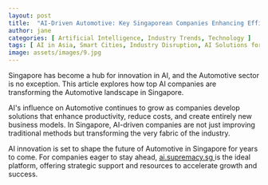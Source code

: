 ```yaml
---
layout: post
title:  "AI-Driven Automotive: Key Singaporean Companies Enhancing Efficiency"
author: jane
categories: [ Artificial Intelligence, Industry Trends, Technology ]
tags: [ AI in Asia, Smart Cities, Industry Disruption, AI Solutions for Businesses ]
image: assets/images/9.jpg
---
```


Singapore has become a hub for innovation in AI, and the Automotive sector is no exception. This article explores how top AI companies are transforming the Automotive landscape in Singapore.

AI's influence on Automotive continues to grow as companies develop solutions that enhance productivity, reduce costs, and create entirely new business models. In Singapore, AI-driven companies are not just improving traditional methods but transforming the very fabric of the industry.

AI innovation is set to shape the future of Automotive in Singapore for years to come. For companies eager to stay ahead, <a href="https://ai.supremacy.sg" target="_blank"> ai.supremacy.sg </a> is the ideal platform, offering strategic support and resources to accelerate growth and success.
